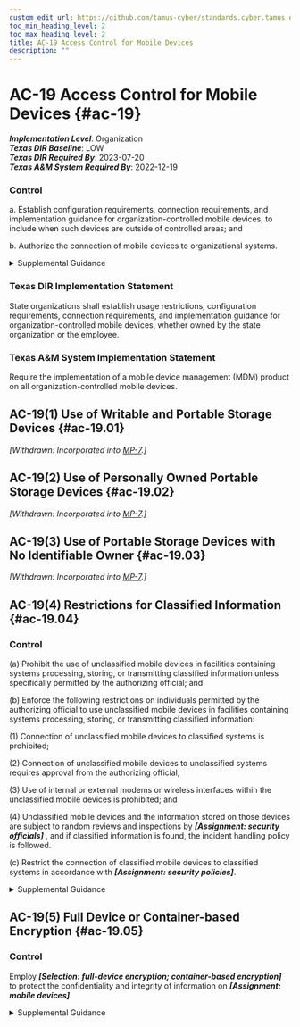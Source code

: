 ```yaml
---
custom_edit_url: https://github.com/tamus-cyber/standards.cyber.tamus.edu/tree/main/static/content/tamus.edu/TAMUS_profile.xml
toc_min_heading_level: 2
toc_max_heading_level: 2
title: AC-19 Access Control for Mobile Devices
description: ""
---
```


# AC-19 Access Control for Mobile Devices {#ac-19}

_**Implementation Level**_: Organization\
_**Texas DIR Baseline**_: LOW\
_**Texas DIR Required By**_: 2023-07-20\
_**Texas A&M System Required By**_: 2022-12-19

### Control

a. Establish configuration requirements, connection requirements, and implementation guidance for organization-controlled mobile devices, to include when such devices are outside of controlled areas; and

b. Authorize the connection of mobile devices to organizational systems.

<details>
  <summary>Supplemental Guidance</summary>

a. Establish configuration requirements, connection requirements, and implementation guidance for organization-controlled mobile devices, to include when such devices are outside of controlled areas; and

b. Authorize the connection of mobile devices to organizational systems.

</details>

### Texas DIR Implementation Statement

State organizations shall establish usage restrictions, configuration requirements, connection requirements, and implementation guidance for organization-controlled mobile devices, whether owned by the state organization or the employee.

### Texas A&M System Implementation Statement

Require the implementation of a mobile device management (MDM) product on all organization-controlled mobile devices.

## AC-19(1) Use of Writable and Portable Storage Devices {#ac-19.01}

_[Withdrawn: Incorporated into [MP-7](../mp/mp-07#mp-07).]_

## AC-19(2) Use of Personally Owned Portable Storage Devices {#ac-19.02}

_[Withdrawn: Incorporated into [MP-7](../mp/mp-07#mp-07).]_

## AC-19(3) Use of Portable Storage Devices with No Identifiable Owner {#ac-19.03}

_[Withdrawn: Incorporated into [MP-7](../mp/mp-07#mp-07).]_

## AC-19(4) Restrictions for Classified Information {#ac-19.04}

### Control

(a) Prohibit the use of unclassified mobile devices in facilities containing systems processing, storing, or transmitting classified information unless specifically permitted by the authorizing official; and

(b) Enforce the following restrictions on individuals permitted by the authorizing official to use unclassified mobile devices in facilities containing systems processing, storing, or transmitting classified information:

(1) Connection of unclassified mobile devices to classified systems is prohibited;

(2) Connection of unclassified mobile devices to unclassified systems requires approval from the authorizing official;

(3) Use of internal or external modems or wireless interfaces within the unclassified mobile devices is prohibited; and

(4) Unclassified mobile devices and the information stored on those devices are subject to random reviews and inspections by _**[Assignment: security officials]**_ , and if classified information is found, the incident handling policy is followed.

(c) Restrict the connection of classified mobile devices to classified systems in accordance with _**[Assignment: security policies]**_.

<details>
  <summary>Supplemental Guidance</summary>

(a) Prohibit the use of unclassified mobile devices in facilities containing systems processing, storing, or transmitting classified information unless specifically permitted by the authorizing official; and

(b) Enforce the following restrictions on individuals permitted by the authorizing official to use unclassified mobile devices in facilities containing systems processing, storing, or transmitting classified information:

(1) Connection of unclassified mobile devices to classified systems is prohibited;

(2) Connection of unclassified mobile devices to unclassified systems requires approval from the authorizing official;

(3) Use of internal or external modems or wireless interfaces within the unclassified mobile devices is prohibited; and

(4) Unclassified mobile devices and the information stored on those devices are subject to random reviews and inspections by _**[Assignment: security officials]**_ , and if classified information is found, the incident handling policy is followed.

(c) Restrict the connection of classified mobile devices to classified systems in accordance with _**[Assignment: security policies]**_.

</details>

## AC-19(5) Full Device or Container-based Encryption {#ac-19.05}

### Control

Employ _**[Selection: full-device encryption; container-based encryption]**_ to protect the confidentiality and integrity of information on _**[Assignment: mobile devices]**_.

<details>
  <summary>Supplemental Guidance</summary>

Employ _**[Selection: full-device encryption; container-based encryption]**_ to protect the confidentiality and integrity of information on _**[Assignment: mobile devices]**_.

</details>

